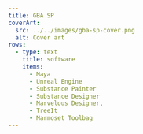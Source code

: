 ```yaml
---
title: GBA SP
coverArt:
  src: ../../images/gba-sp-cover.png
  alt: Cover art
rows:
  - type: text
    title: software
    items:
      - Maya
      - Unreal Engine
      - Substance Painter
      - Substance Designer
      - Marvelous Designer,
      - TreeIt
      - Marmoset Toolbag
---
```

